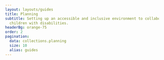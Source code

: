 ```yaml
---
layout: layouts/guides
title: Planning
subtitle: Setting up an accessible and inclusive environment to collaborate with
  children with disabilities.
headerBg: orange-75
order: 2
pagination:
  data: collections.planning
  size: 10
  alias: guides
---
```

